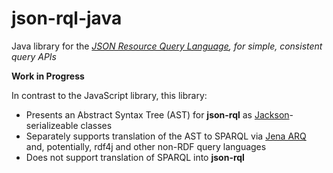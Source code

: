 # json-rql-java
Java library for the 
_[JSON Resource Query Language](http://json-rql.org), for simple, consistent query APIs_

**Work in Progress**

In contrast to the JavaScript library, this library:
* Presents an Abstract Syntax Tree (AST) for **json-rql** as [Jackson](https://github.com/FasterXML/jackson)-serializeable classes
* Separately supports translation of the AST to SPARQL via [Jena ARQ](https://jena.apache.org/documentation/query/) and, potentially, rdf4j and other non-RDF query languages
* Does not support translation of SPARQL into **json-rql**

